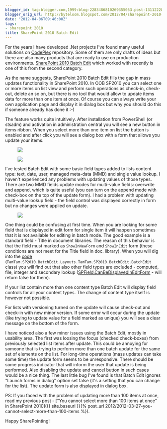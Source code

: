 ```yaml
---
blogger_id: tag:blogger.com,1999:blog-2283486810269355053.post-1311222884090176066
blogger_orig_url: http://byteloom.blogspot.com/2012/04/sharepoint-2010-batch-edit.html
date: "2012-04-06T09:46:00Z"
tags:
- sharepoint 2010
title: SharePoint 2010 Batch Edit
---
```


For the years I have developed .Net projects I've found many useful solutions on [CodePlex](http://www.codeplex.com/) repository. Some of them are only drafts of ideas but there are also many products that are ready to use on production environments. [SharePoint 2010 Batch Edit](http://sp2010batchedit.codeplex.com/) which worked with recently is one of this from the second category.  

As the name suggests, SharePoint 2010 Batch Edit fills the gap in mass updates functionality in SharePoint 2010. In OOB SP2010 you can select one or more items on list view and perform such operations as check-in, check-out, delete an so on, but there is no tool that would allow to update items data for more than one item at once. Of course you can always write your own application page and display it in dialog box but why you should do this if someone already has done it :-)  
<!--more-->
The feature works quite intuitively. After installation from PowerShell (or stsadm) and activation in administration central you will see a new button in items ribbon. When you select more than one item on list the button is enabled and after click you will see a dialog box with a form that allows you update your items.  

<figure class="half center">
  <a href="/images/2012/04/single_file_selected.png" class="image-popup">
	 <img src="/images/2012/04/single_file_selected.png">
   </a>
</figure>

<figure class="half center">
  <a href="/images/2012/04/multiple_files_selected.png" class="image-popup">
	 <img src="/images/2012/04/multiple_files_selected.png">
   </a>
</figure>

I've tested Batch Edit with some basic field types added to lists content type: text, date, user, managed meta-data (MMD) and single value lookup. I haven't experienced any problems with updating values of those types. There are two MMD fields update modes for multi-value fields: overwrite and append, which is quite useful (you can turn on the append mode with check-box on the top of the update form). I had a problem with updating multi-value lookup field - the field control was displayed correctly in form but no changes were applied on update.  

<figure class="half center">
  <a href="/images/2012/04/batch_update_simple.png" class="image-popup">
	 <img src="/images/2012/04/batch_update_simple.png">
   </a>
</figure>

One thing could be confusing at first time. When you are looking for some field that is displayed in edit form for single item it will happen sometimes that it is not available for editing in batch mode. The good example is a standard field - Title in document libraries. The reason of this behavior is that the field must marked as `ShowInNewForm` and `ShowInEdit` form (these conditions are not meet for the Title field in doc. library). When you will dig into the [code](http://sp2010batchedit.codeplex.com/SourceControl/changeset) (`TamTam.SP2010.BatchEdit.Layouts.TamTam.SP2010.BatchEdit.BatchEdit` class) you will find out that also other field types are excluded - computed, file, integer and secondary lookup ([SPField.CanBeDisplayedInEditForm](http://msdn.microsoft.com/en-us/library/microsoft.sharepoint.spfield.canbedisplayedineditform.aspx) - will return false for them).  

If your list contain more than one content type Batch Edit will display field controls for all your content types. The change of content type itself is however not possible.  

For lists with versioning turned on the update will cause check-out and check-in with new minor version. If some error will occur during the update (like trying to update value for a field marked as unique) you will see a clear message on the bottom of the form.  

I have noticed also a few minor issues using the Batch Edit, mostly in usability area. The first was loosing the focus (checked check-boxes) from previously selected list items after update. This could be annoying for someone that is trying to perform more than one batch update for the same set of elements on the list. For long-time operations (mass updates can take some time) the update form seems to be unresponsive. There should be some progress indicator that will inform the user that update is being performed. Also disabling the update and cancel button in such cases would be a nice thing. The last little bug I've found is that Batch Edit ignores "Launch forms in dialog" option set false (it's a setting that you can change for the list). The update form is also displayed in dialog box.  

PS: If you faced with the problem of updating more than 100 items at once, read my previous post - ["You cannot select more than 100 items at once" in SharePoint 2010]({{ site.baseurl }}{% post_url 2012/2012-03-27-you-cannot-select-more-than-100-items %}).  

Happy SharePointing!
